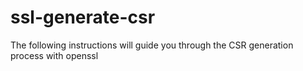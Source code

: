# ssl-generate-csr
The following instructions will guide you through the CSR generation process with openssl
